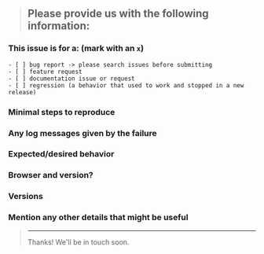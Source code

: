 <!--
IF SUFFICIENT INFORMATION IS NOT PROVIDED VIA THE FOLLOWING TEMPLATE THE ISSUE MIGHT BE CLOSED WITHOUT FURTHER CONSIDERATION OR INVESTIGATION
-->
> Please provide us with the following information:
> ---------------------------------------------------------------

### This issue is for a: (mark with an `x`)
```
- [ ] bug report -> please search issues before submitting
- [ ] feature request
- [ ] documentation issue or request
- [ ] regression (a behavior that used to work and stopped in a new release)
```

### Minimal steps to reproduce
>

### Any log messages given by the failure
>

### Expected/desired behavior
>

### Browser and version?
>

### Versions
>

### Mention any other details that might be useful

> ---------------------------------------------------------------
> Thanks! We'll be in touch soon.
